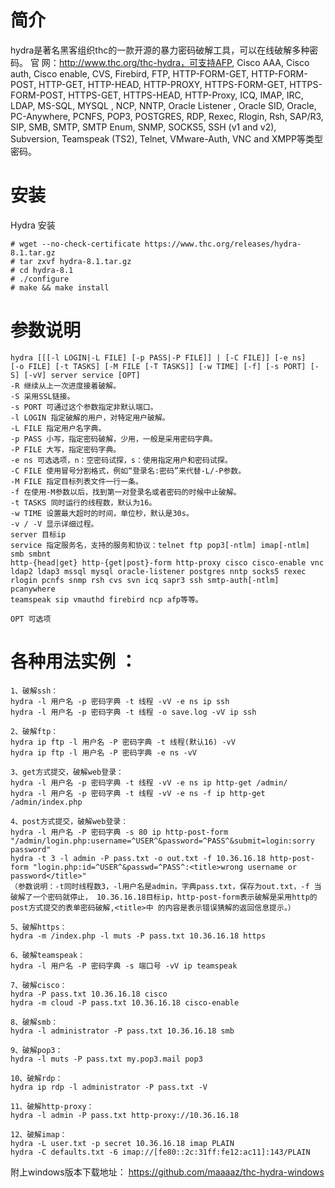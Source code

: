 # 简介
hydra是著名黑客组织thc的一款开源的暴力密码破解工具，可以在线破解多种密码。
官 网：http://www.thc.org/thc-hydra，可支持AFP, Cisco AAA, Cisco auth, Cisco enable, CVS, Firebird, FTP, HTTP-FORM-GET, HTTP-FORM-POST, HTTP-GET, HTTP-HEAD, HTTP-PROXY, HTTPS-FORM-GET, HTTPS-FORM-POST, HTTPS-GET, HTTPS-HEAD, HTTP-Proxy, ICQ, IMAP, IRC, LDAP, MS-SQL, MYSQL , NCP, NNTP, Oracle Listener , Oracle SID, Oracle, PC-Anywhere, PCNFS, POP3, POSTGRES, RDP, Rexec, Rlogin, Rsh, SAP/R3, SIP, SMB, SMTP, SMTP Enum, SNMP, SOCKS5, SSH (v1 and v2), Subversion, Teamspeak (TS2), Telnet, VMware-Auth, VNC and XMPP等类型密码。

# 安装
Hydra 安装
```
# wget --no-check-certificate https://www.thc.org/releases/hydra-8.1.tar.gz
# tar zxvf hydra-8.1.tar.gz
# cd hydra-8.1
# ./configure
# make && make install
```

# 参数说明
```
hydra [[[-l LOGIN|-L FILE] [-p PASS|-P FILE]] | [-C FILE]] [-e ns]
[-o FILE] [-t TASKS] [-M FILE [-T TASKS]] [-w TIME] [-f] [-s PORT] [-S] [-vV] server service [OPT]
-R 继续从上一次进度接着破解。
-S 采用SSL链接。
-s PORT 可通过这个参数指定非默认端口。
-l LOGIN 指定破解的用户，对特定用户破解。
-L FILE 指定用户名字典。
-p PASS 小写，指定密码破解，少用，一般是采用密码字典。
-P FILE 大写，指定密码字典。
-e ns 可选选项，n：空密码试探，s：使用指定用户和密码试探。
-C FILE 使用冒号分割格式，例如“登录名:密码”来代替-L/-P参数。
-M FILE 指定目标列表文件一行一条。
-f 在使用-M参数以后，找到第一对登录名或者密码的时候中止破解。
-t TASKS 同时运行的线程数，默认为16。
-w TIME 设置最大超时的时间，单位秒，默认是30s。
-v / -V 显示详细过程。
server 目标ip
service 指定服务名，支持的服务和协议：telnet ftp pop3[-ntlm] imap[-ntlm] smb smbnt
http-{head|get} http-{get|post}-form http-proxy cisco cisco-enable vnc
ldap2 ldap3 mssql mysql oracle-listener postgres nntp socks5 rexec
rlogin pcnfs snmp rsh cvs svn icq sapr3 ssh smtp-auth[-ntlm] pcanywhere
teamspeak sip vmauthd firebird ncp afp等等。

OPT 可选项
```
# 各种用法实例 ：
```
1、破解ssh：
hydra -l 用户名 -p 密码字典 -t 线程 -vV -e ns ip ssh
hydra -l 用户名 -p 密码字典 -t 线程 -o save.log -vV ip ssh

2、破解ftp：
hydra ip ftp -l 用户名 -P 密码字典 -t 线程(默认16) -vV
hydra ip ftp -l 用户名 -P 密码字典 -e ns -vV

3、get方式提交，破解web登录：
hydra -l 用户名 -p 密码字典 -t 线程 -vV -e ns ip http-get /admin/
hydra -l 用户名 -p 密码字典 -t 线程 -vV -e ns -f ip http-get /admin/index.php

4、post方式提交，破解web登录：
hydra -l 用户名 -P 密码字典 -s 80 ip http-post-form "/admin/login.php:username=^USER^&password=^PASS^&submit=login:sorry password"
hydra -t 3 -l admin -P pass.txt -o out.txt -f 10.36.16.18 http-post-form "login.php:id=^USER^&passwd=^PASS^:<title>wrong username or password</title>"
（参数说明：-t同时线程数3，-l用户名是admin，字典pass.txt，保存为out.txt，-f 当破解了一个密码就停止， 10.36.16.18目标ip，http-post-form表示破解是采用http的post方式提交的表单密码破解,<title>中 的内容是表示错误猜解的返回信息提示。）

5、破解https：
hydra -m /index.php -l muts -P pass.txt 10.36.16.18 https

6、破解teamspeak：
hydra -l 用户名 -P 密码字典 -s 端口号 -vV ip teamspeak

7、破解cisco：
hydra -P pass.txt 10.36.16.18 cisco
hydra -m cloud -P pass.txt 10.36.16.18 cisco-enable

8、破解smb：
hydra -l administrator -P pass.txt 10.36.16.18 smb

9、破解pop3：
hydra -l muts -P pass.txt my.pop3.mail pop3

10、破解rdp：
hydra ip rdp -l administrator -P pass.txt -V

11、破解http-proxy：
hydra -l admin -P pass.txt http-proxy://10.36.16.18

12、破解imap：
hydra -L user.txt -p secret 10.36.16.18 imap PLAIN
hydra -C defaults.txt -6 imap://[fe80::2c:31ff:fe12:ac11]:143/PLAIN
```

附上windows版本下载地址：
https://github.com/maaaaz/thc-hydra-windows

